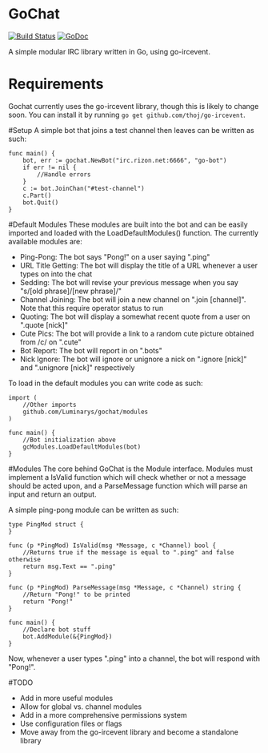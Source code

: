 # GoChat
[![Build Status](https://travis-ci.org/Luminarys/gochat.svg?branch=master)](https://travis-ci.org/Luminarys/gochat) [![GoDoc](https://godoc.org/github.com/Luminarys/gochat?status.png)](https://godoc.org/github.com/Luminarys/gochat) 

A simple modular IRC library written in Go, using go-ircevent.

# Requirements
Gochat currently uses the go-ircevent library, though this is likely to change soon. You can install it by running `go get github.com/thoj/go-ircevent`.

#Setup
A simple bot that joins a test channel then leaves can be written as such:
```
func main() {
    bot, err := gochat.NewBot("irc.rizon.net:6666", "go-bot")
    if err != nil {
        //Handle errors
    }
    c := bot.JoinChan("#test-channel")
    c.Part()
    bot.Quit()
}
```

#Default Modules
These modules are built into the bot and can be easily imported and loaded with the LoadDefaultModules() function. The currently available modules are:
* Ping-Pong: The bot says "Pong!" on a user saying ".ping"
* URL Title Getting: The bot will display the title of a URL whenever a user types on into the chat
* Sedding: The bot will revise your previous message when you say "s/[old phrase]/[new phrase]/"
* Channel Joining: The bot will join a new channel on ".join [channel]". Note that this require operator status to run
* Quoting: The bot will display a somewhat recent quote from a user on ".quote [nick]"
* Cute Pics: The bot will provide a link to a random cute picture obtained from /c/ on ".cute"
* Bot Report: The bot will report in on ".bots"
* Nick Ignore: The bot will ignore or unignore a nick on ".ignore [nick]" and ".unignore [nick]" respectively

To load in the default modules you can write code as such:
```
import (
    //Other imports
    github.com/Luminarys/gochat/modules
)

func main() {
    //Bot initialization above
    gcModules.LoadDefaultModules(bot)
}
```

#Modules
The core behind GoChat is the Module interface. Modules must implement a IsValid function which will check whether or not a message should be acted upon, and a ParseMessage function which will parse an input and return an output.

A simple ping-pong module can be written as such:
```
type PingMod struct {
}

func (p *PingMod) IsValid(msg *Message, c *Channel) bool {
    //Returns true if the message is equal to ".ping" and false otherwise
    return msg.Text == ".ping"
}

func (p *PingMod) ParseMessage(msg *Message, c *Channel) string {
    //Return "Pong!" to be printed
    return "Pong!"
}

func main() {
    //Declare bot stuff
    bot.AddModule(&{PingMod}) 
}

```
Now, whenever a user types ".ping" into a channel, the bot will respond with "Pong!".

#TODO
* Add in more useful modules
* Allow for global vs. channel modules
* Add in a more comprehensive permissions system
* Use configuration files or flags
* Move away from the go-ircevent library and become a standalone library

